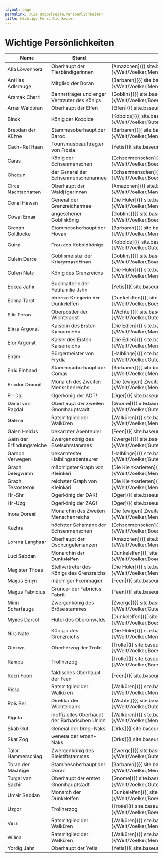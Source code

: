 ```yaml
---
layout: page
permalink: /Die Doppelseite/Persoenlichkeiten
title: Wichtige Persönlichkeiten
---
```


# Wichtige Persönlichkeiten

<table>
<thead>
<tr><th>Name</th><th>Stand</th><th>Rasse / Volk</th><th>RIP</th></tr>
</thead>
<tbody>
<tr><td>Alia Löwenherz</td><td>Oberhaupt der Tierbändigerinnen</td><td>[Amazonen]({{ site.baseurl }}/Welt/Voelker/Menschen/Amazonen/Index)</td><td> </td></tr>
<tr><td>Antillas Adlerauge</td><td>Mitglied der Doran</td><td>[Barbaren]({{ site.baseurl }}/Welt/Voelker/Menschen/Barbarischeunion/Barbaren)</td><td> </td></tr>
<tr><td>Aramak Cherri</td><td>Bannerträger und enger Vertrauter des Königs</td><td>[Goblins]({{ site.baseurl }}/Welt/Voelker/Boese/Goblins/Index)</td><td> </td></tr>
<tr><td>Arnei Waldoran</td><td>Oberhaupt der Elfen</td><td>[Elfen]({{ site.baseurl }}/Welt/Voelker/Gute/Elfen/Index)</td><td> </td></tr>
<tr><td>Binok</td><td>König der Kobolde</td><td>[Kobolde]({{ site.baseurl }}/Welt/Voelker/Gute/Kobolde/Index)</td><td> </td></tr>
<tr><td>Breodan der Kühne</td><td>Stammesoberhaupt der Baroc</td><td>[Barbaren]({{ site.baseurl }}/Welt/Voelker/Menschen/Barbarischeunion/Barbaren)</td><td> </td></tr>
<tr><td>Cach-Rel Haan</td><td>Tourismusbeauftragter von Frosia</td><td>[Yetis]({{ site.baseurl }}/Welt/Voelker/Gute/Yetis/Index)</td><td> </td></tr>
<tr><td>Caras</td><td>König der Echsenmenschen</td><td>[Echsenmenschen]({{ site.baseurl }}/Welt/Voelker/Boese/Echsenmenschen/Index)</td><td> </td></tr>
<tr><td>Choqun</td><td>der General der Echsenmenschenarmee</td><td>[Echsenmenschen]({{ site.baseurl }}/Welt/Voelker/Boese/Echsenmenschen/Index)</td><td> </td></tr>
<tr><td>Circe Nachtschatten</td><td>Oberhaupt der Waldjägerinnen</td><td>[Amazonen]({{ site.baseurl }}/Welt/Voelker/Menschen/Amazonen/Index)</td><td> </td></tr>
<tr><td>Conal Hawen</td><td>General der Grenzreicharmee</td><td>[Die Hüter]({{ site.baseurl }}/Welt/Voelker/Menschen/Hueter/Index)</td><td> </td></tr>
<tr><td>Cowal Emair</td><td>angesehener Goblinkönig</td><td>[Goblins]({{ site.baseurl }}/Welt/Voelker/Boese/Goblins/Index)</td><td> </td></tr>
<tr><td>Creban Goldlocke</td><td>Stammesoberhaupt der Hovan</td><td>[Barbaren]({{ site.baseurl }}/Welt/Voelker/Menschen/Barbarischeunion/Barbaren)</td><td> </td></tr>
<tr><td>Cuina</td><td>Frau des Koboldkönigs</td><td>[Kobolde]({{ site.baseurl }}/Welt/Voelker/Gute/Kobolde/Index)</td><td> </td></tr>
<tr><td>Culein Darce</td><td>Goblinmeister der Kriegsmaschinen</td><td>[Goblins]({{ site.baseurl }}/Welt/Voelker/Boese/Goblins/Index)</td><td> </td></tr>
<tr><td>Cullen Nate</td><td>König des Grenzreichs</td><td>[Die Hüter]({{ site.baseurl }}/Welt/Voelker/Menschen/Hueter/Index)</td><td> </td></tr>
<tr><td>Ebeca Jahn</td><td>Buchhalterin der Yetifamilie Jahn</td><td>[Yetis]({{ site.baseurl }}/Welt/Voelker/Gute/Yetis/Index)</td><td> </td></tr>
<tr><td>Echna Tarot</td><td>oberste Kriegerin der Dunkelelfen</td><td>[Dunkelelfen]({{ site.baseurl }}/Welt/Voelker/Boese/Dunkelelfen/Index)</td><td> </td></tr>
<tr><td>Eilis Feran</td><td>Oberpostler der Wichtelpost</td><td>[Wichtel]({{ site.baseurl }}/Welt/Voelker/Gute/Wichtel/Index)</td><td> </td></tr>
<tr><td>Elinia Argonat</td><td>Kaiserin des Ersten Kaiserreichs</td><td>[Die Edlen]({{ site.baseurl }}/Welt/Voelker/Menschen/Edle/Index)</td><td> </td></tr>
<tr><td>Elor Argonat</td><td>Kaiser des Ersten Kaiserreichs</td><td>[Die Edlen]({{ site.baseurl }}/Welt/Voelker/Menschen/Edle/Index)</td><td> </td></tr>
<tr><td>Elram</td><td>Bürgermeister von Frydia</td><td>[Halblinge]({{ site.baseurl }}/Welt/Voelker/Gute/Halblinge/Index)</td><td> </td></tr>
<tr><td>Elric Einhand</td><td>Stammesoberhaupt der Comas</td><td>[Barbaren]({{ site.baseurl }}/Welt/Voelker/Menschen/Barbarischeunion/Barbaren)</td><td> </td></tr>
<tr><td>Eriador Dorenil</td><td>Monarch des Zweiten Menschenreichs</td><td>[Die (ewigen) Zweiten]({{ site.baseurl }}/Welt/Voelker/Menschen/Ewigezweiten/Index)</td><td> </td></tr>
<tr><td>Fr-Daj</td><td>Ogerkönig der ADT!</td><td>[Oger]({{ site.baseurl }}/Welt/Voelker/Boese/Oger/Index)</td><td> </td></tr>
<tr><td>Dariel van Ragdal</td><td>Oberhaupt der zweiten Gnomhauptstadt</td><td>[Gnome]({{ site.baseurl }}/Welt/Voelker/Gute/Gnome/Index)</td><td> </td></tr>
<tr><td>Galena</td><td>Ratsmitglied der Walküren</td><td>[Walküren]({{ site.baseurl }}/Welt/Voelker/Menschen/Barbarischeunion/Walkueren)</td><td> </td></tr>
<tr><td>Galen Heldus</td><td>bekannter Abenteurer</td><td>[Feen]({{ site.baseurl }}/Welt/Voelker/Gute/Feen/Index)</td><td> </td></tr>
<tr><td>Galin der Erfindungsreiche</td><td>Zwergenkönig des Eselsohrstammes</td><td>[Zwerge]({{ site.baseurl }}/Welt/Voelker/Gute/Zwerge/Index)</td><td> </td></tr>
<tr><td>Garnon Verwegen</td><td>bekanntester Halblingsabenteurer</td><td>[Halblinge]({{ site.baseurl }}/Welt/Voelker/Gute/Halblinge/Index)</td><td>x</td></tr>
<tr><td>Graph Belegwahn</td><td>mächtigster Graph von Kleinkari</td><td>[Die Kleinkarierten]({{ site.baseurl }}/Welt/Voelker/Menschen/Kleinkarierten/Index)</td><td> </td></tr>
<tr><td>Graph Testosteron</td><td>reichster Graph von Kleinkari</td><td>[Die Kleinkarierten]({{ site.baseurl }}/Welt/Voelker/Menschen/Kleinkarierten/Index)</td><td> </td></tr>
<tr><td>Hr-Shr</td><td>Ogerkönig der DAK!</td><td>[Oger]({{ site.baseurl }}/Welt/Voelker/Boese/Oger/Index)</td><td> </td></tr>
<tr><td>Hr-Uzg</td><td>Ogerkönig der ZAG!</td><td>[Oger]({{ site.baseurl }}/Welt/Voelker/Boese/Oger/Index)</td><td> </td></tr>
<tr><td>Inora Dorenil</td><td>Monarchin des Zweiten Menschenreichs</td><td>[Die (ewigen) Zweiten]({{ site.baseurl }}/Welt/Voelker/Menschen/Ewigezweiten/Index)</td><td> </td></tr>
<tr><td>Kazhra</td><td>höchster Schamane der Echsenmenschen</td><td>[Echsenmenschen]({{ site.baseurl }}/Welt/Voelker/Boese/Echsenmenschen/Index)</td><td> </td></tr>
<tr><td>Lorena Langhaar</td><td>Oberhaupt der Dschungelemanzen</td><td>[Amazonen]({{ site.baseurl }}/Welt/Voelker/Menschen/Amazonen/Index)</td><td> </td></tr>
<tr><td>Luci Sebdan</td><td>Monarchin der Dunkelelfen</td><td>[Dunkelelfen]({{ site.baseurl }}/Welt/Voelker/Boese/Dunkelelfen/Index)</td><td> </td></tr>
<tr><td>Magister Thoas</td><td>Stellvertreter des Königs des Grenzreichs</td><td>[Die Hüter]({{ site.baseurl }}/Welt/Voelker/Menschen/Hueter/Index)</td><td> </td></tr>
<tr><td>Magus Emyn</td><td>mächtiger Feenmagier</td><td>[Feen]({{ site.baseurl }}/Welt/Voelker/Gute/Feen/Index)</td><td> </td></tr>
<tr><td>Magus Fabricius</td><td>Gründer der Fabricius Fabrik</td><td>[Feen]({{ site.baseurl }}/Welt/Voelker/Gute/Feen/Index)</td><td>x</td></tr>
<tr><td>Mirin Scharfauge</td><td>Zwergenkönig des Bröselstammes</td><td>[Zwerge]({{ site.baseurl }}/Welt/Voelker/Gute/Zwerge/Index)</td><td> </td></tr>
<tr><td>Mynes Darcol</td><td>Hüter des Oberonwalds</td><td>[Dunkelelfen]({{ site.baseurl }}/Welt/Voelker/Boese/Dunkelelfen/Index)</td><td> </td></tr>
<tr><td>Nira Nate</td><td>Königin des Grenzreichs</td><td>[Die Hüter]({{ site.baseurl }}/Welt/Voelker/Menschen/Hueter/Index)</td><td> </td></tr>
<tr><td>Olokwa</td><td>Oberherzog der Trolle</td><td>[Trolle]({{ site.baseurl }}/Welt/Voelker/Boese/Trolle/Index)</td><td> </td></tr>
<tr><td>Rampu</td><td>Trollherzog</td><td>[Trolle]({{ site.baseurl }}/Welt/Voelker/Boese/Trolle/Index)</td><td> </td></tr>
<tr><td>Reori Feori</td><td>faktisches Oberhaupt der Feen</td><td>[Feen]({{ site.baseurl }}/Welt/Voelker/Gute/Feen/Index)</td><td> </td></tr>
<tr><td>Rissa</td><td>Ratsmitglied der Walküren</td><td>[Walküren]({{ site.baseurl }}/Welt/Voelker/Menschen/Barbarischeunion/Walkueren)</td><td> </td></tr>
<tr><td>Rois Bel</td><td>Direktor der Wichtelbank</td><td>[Wichtel]({{ site.baseurl }}/Welt/Voelker/Gute/Wichtel/Index)</td><td> </td></tr>
<tr><td>Sigrita</td><td>inoffizielles Oberhaupt der Barbarischen Union</td><td>[Walküren]({{ site.baseurl }}/Welt/Voelker/Menschen/Barbarischeunion/Walkueren)</td><td> </td></tr>
<tr><td>Skab Gut</td><td>General der Dreg-Naks</td><td>[Orks]({{ site.baseurl }}/Welt/Voelker/Boese/Orks/Index)</td><td> </td></tr>
<tr><td>Skar Zog</td><td>General der Grosh-Naks</td><td>[Orks]({{ site.baseurl }}/Welt/Voelker/Boese/Orks/Index)</td><td> </td></tr>
<tr><td>Talor Hammerschlag</td><td>Zwergenkönig des Bleistiftstammes</td><td>[Zwerge]({{ site.baseurl }}/Welt/Voelker/Gute/Zwerge/Index)</td><td> </td></tr>
<tr><td>Toran der Mächtige</td><td>Stammesoberhaupt der Doran</td><td>[Barbaren]({{ site.baseurl }}/Welt/Voelker/Menschen/Barbarischeunion/Barbaren)</td><td> </td></tr>
<tr><td>Turgal van Saphir</td><td>Oberhaupt der ersten Gnomhauptstadt</td><td>[Gnome]({{ site.baseurl }}/Welt/Voelker/Gute/Gnome/Index)</td><td> </td></tr>
<tr><td>Umair Sebdan</td><td>Monarch der Dunkelelfen</td><td>[Dunkelelfen]({{ site.baseurl }}/Welt/Voelker/Boese/Dunkelelfen/Index)</td><td> </td></tr>
<tr><td>Uzgor</td><td>Trollherzog</td><td>[Trolle]({{ site.baseurl }}/Welt/Voelker/Boese/Trolle/Index)</td><td> </td></tr>
<tr><td>Vara</td><td>Ratsmitglied der Walküren</td><td>[Walküren]({{ site.baseurl }}/Welt/Voelker/Menschen/Barbarischeunion/Walkueren)</td><td> </td></tr>
<tr><td>Wilma</td><td>Ratsmitglied der Walküren</td><td>[Walküren]({{ site.baseurl }}/Welt/Voelker/Menschen/Barbarischeunion/Walkueren)</td><td> </td></tr>
<tr><td>Yordig Jahn</td><td>Oberhaupt der Yetis</td><td>[Yetis]({{ site.baseurl }}/Welt/Voelker/Gute/Yetis/Index)</td><td> </td></tr>
</tbody>
</table>
